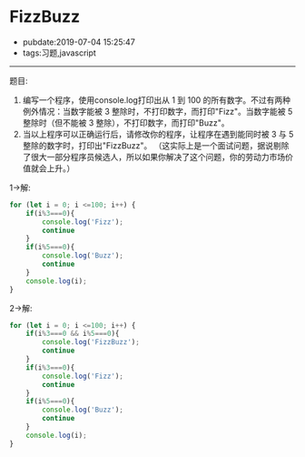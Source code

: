 # FizzBuzz

- pubdate:2019-07-04 15:25:47
- tags:习题,javascript

---

题目:

1. 编写一个程序，使用console.log打印出从 1 到 100 的所有数字。不过有两种例外情况：当数字能被 3 整除时，不打印数字，而打印"Fizz"。当数字能被 5 整除时（但不能被 3 整除），不打印数字，而打印"Buzz"。
2. 当以上程序可以正确运行后，请修改你的程序，让程序在遇到能同时被 3 与 5 整除的数字时，打印出"FizzBuzz"。
   （这实际上是一个面试问题，据说剔除了很大一部分程序员候选人，所以如果你解决了这个问题，你的劳动力市场价值就会上升。）

1->解:

````javascript
for (let i = 0; i <=100; i++) {
    if(i%3===0){
        console.log('Fizz');
        continue
    }
    if(i%5===0){
        console.log('Buzz');
        continue
    }
    console.log(i);
}
````

2->解:

````javascript
for (let i = 0; i <=100; i++) {
    if(i%3===0 && i%5===0){
        console.log('FizzBuzz');
        continue
    }
    if(i%3===0){
        console.log('Fizz');
        continue
    }
    if(i%5===0){
        console.log('Buzz');
        continue
    }
    console.log(i);
}
````
